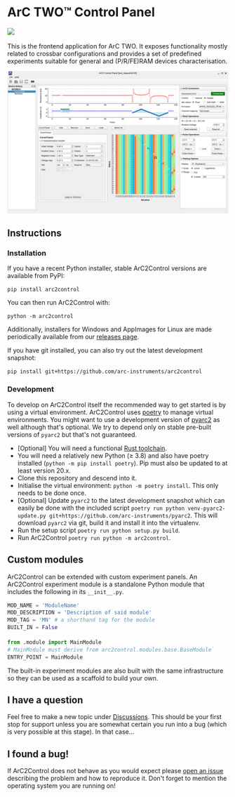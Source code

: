# ArC TWO™ Control Panel

[![](https://img.shields.io/badge/-docs-default?logo=gitbook&logoColor=white)](https://files.arc-instruments.co.uk/documents/arc2control/latest/)

This is the frontend application for ArC TWO. It exposes functionality mostly
related to crossbar configurations and provides a set of predefined
experiments suitable for general and (P/R/FE)RAM devices characterisation.

![](data/screenshots/arc2control-01-main.png)

## Instructions

### Installation

If you have a recent Python installer, stable ArC2Control versions are
available from PyPI:

```
pip install arc2control
```

You can then run ArC2Control with:

```
python -m arc2control
```

Additionally, installers for Windows and AppImages for Linux are
made periodically available from our [releases
page](https://github.com/arc-instruments/arc2control/releases).

If you have git installed, you can also try out the latest development
snapshot:

```
pip install git+https://github.com/arc-instruments/arc2control
```

### Development

To develop on ArC2Control itself the recommended way to get started is by using
a virtual environment. ArC2Control uses [poetry](https://python-poetry.org) to
manage virtual environments. You might want to use a development version of
[pyarc2](https://github.com/arc-instruments/pyarc2) as well although that's
optional. We try to depend only on stable pre-built versions of `pyarc2` but
that's not guaranteed.

* [Optional] You will need a functional [Rust toolchain](https://rustup.rs).
* You will need a relatively new Python (≥ 3.8) and also have poetry
  installed (`python -m pip install poetry`). Pip must also be updated to at
  least version 20.x.
* Clone this repository and descend into it.
* Initialise the virtual environment: `python -m poetry install`. This only needs
  to be done once.
* [Optional] Update `pyarc2` to the latest development snapshot which can
  easily be done with the included script `poetry run python venv-pyarc2-update.py
  git+https://github.com/arc-instruments/pyarc2`.  This will download `pyarc2` via git,
  build it and install it into the virtualenv.
* Run the setup script `poetry run python setup.py build`.
* Run ArC2Control `poetry run python -m arc2control`.

## Custom modules

ArC2Control can be extended with custom experiment panels. An ArC2Control experiment
module is a standalone Python module that includes the following in its `__init__.py`.

```python
MOD_NAME = 'ModuleName'
MOD_DESCRIPTION = 'Description of said module'
MOD_TAG = 'MN' # a shorthand tag for the module
BUILT_IN = False

from .module import MainModule
# MainModule must derive from arc2control.modules.base.BaseModule`
ENTRY_POINT = MainModule
```

The built-in experiment modules are also built with the same infrastructure so
they can be used as a scaffold to build your own.

## I have a question

Feel free to make a new topic under
[Discussions](https://github.com/arc-instruments/arc2control/discussions). This
should be your first stop for support unless you are somewhat certain you run
into a bug (which is very possible at this stage). In that case…

## I found a bug!

If ArC2Control does not behave as you would expect please [open an
issue](https://github.com/arc-instruments/arc2control/issues/new) describing the
problem and how to reproduce it. Don't forget to mention the operating system
you are running on!
